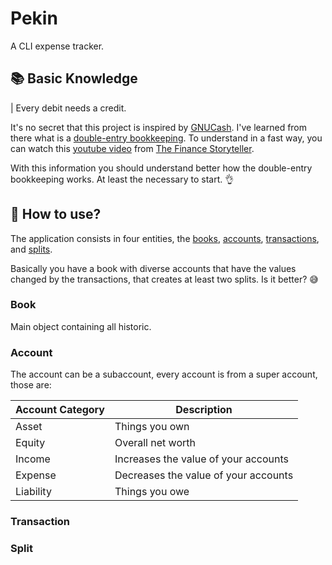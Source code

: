 # Pekin

A CLI expense tracker.

## 📚 Basic Knowledge

| Every debit needs a credit.

It's no secret that this project is inspired by [GNUCash](https://www.gnucash.org/). I've learned from there what is
a [double-entry bookkeeping](https://en.wikipedia.org/wiki/Double-entry_bookkeeping). To understand in a fast way, you
can watch this [youtube video](https://www.youtube.com/watch?v=EibibVFEkvk)
from [The Finance Storyteller](https://www.youtube.com/c/TheFinanceStoryteller).

With this information you should understand better how the double-entry bookkeeping works. At least the necessary to
start. 👌

## 🤔 How to use?

The application consists in four entities, the [books](#book), [accounts](#account), [transactions](#transaction),
and [splits](#split).

Basically you have a book with diverse accounts that have the values changed by the transactions, that creates at least
two splits. Is it better? 😅

### Book

Main object containing all historic.

### Account

The account can be a subaccount, every account is from a super account, those are:

| Account Category | Description                          |
|------------------|--------------------------------------|
| Asset            | Things you own                       |
| Equity           | Overall net worth                    |
| Income           | Increases the value of your accounts |
| Expense          | Decreases the value of your accounts |
| Liability        | Things you owe                       |

### Transaction

### Split
